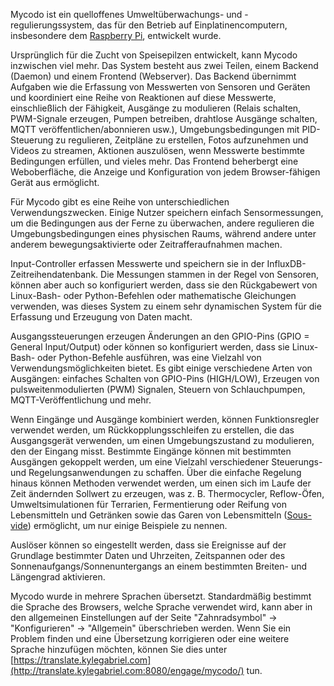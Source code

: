 Mycodo ist ein quelloffenes Umweltüberwachungs- und -regulierungssystem, das für den Betrieb auf Einplatinencomputern, insbesondere dem [Raspberry Pi](https://en.wikipedia.org/wiki/Raspberry_Pi), entwickelt wurde.

Ursprünglich für die Zucht von Speisepilzen entwickelt, kann Mycodo inzwischen viel mehr. Das System besteht aus zwei Teilen, einem Backend (Daemon) und einem Frontend (Webserver). Das Backend übernimmt Aufgaben wie die Erfassung von Messwerten von Sensoren und Geräten und koordiniert eine Reihe von Reaktionen auf diese Messwerte, einschließlich der Fähigkeit, Ausgänge zu modulieren (Relais schalten, PWM-Signale erzeugen, Pumpen betreiben, drahtlose Ausgänge schalten, MQTT veröffentlichen/abonnieren usw.), Umgebungsbedingungen mit PID-Steuerung zu regulieren, Zeitpläne zu erstellen, Fotos aufzunehmen und Videos zu streamen, Aktionen auszulösen, wenn Messwerte bestimmte Bedingungen erfüllen, und vieles mehr. Das Frontend beherbergt eine Weboberfläche, die Anzeige und Konfiguration von jedem Browser-fähigen Gerät aus ermöglicht.

Für Mycodo gibt es eine Reihe von unterschiedlichen Verwendungszwecken. Einige Nutzer speichern einfach Sensormessungen, um die Bedingungen aus der Ferne zu überwachen, andere regulieren die Umgebungsbedingungen eines physischen Raums, während andere unter anderem bewegungsaktivierte oder Zeitrafferaufnahmen machen.

Input-Controller erfassen Messwerte und speichern sie in der InfluxDB-Zeitreihendatenbank. Die Messungen stammen in der Regel von Sensoren, können aber auch so konfiguriert werden, dass sie den Rückgabewert von Linux-Bash- oder Python-Befehlen oder mathematische Gleichungen verwenden, was dieses System zu einem sehr dynamischen System für die Erfassung und Erzeugung von Daten macht.

Ausgangssteuerungen erzeugen Änderungen an den GPIO-Pins (GPIO = General Input/Output) oder können so konfiguriert werden, dass sie Linux-Bash- oder Python-Befehle ausführen, was eine Vielzahl von Verwendungsmöglichkeiten bietet. Es gibt einige verschiedene Arten von Ausgängen: einfaches Schalten von GPIO-Pins (HIGH/LOW), Erzeugen von pulsweitenmodulierten (PWM) Signalen, Steuern von Schlauchpumpen, MQTT-Veröffentlichung und mehr.

Wenn Eingänge und Ausgänge kombiniert werden, können Funktionsregler verwendet werden, um Rückkopplungsschleifen zu erstellen, die das Ausgangsgerät verwenden, um einen Umgebungszustand zu modulieren, den der Eingang misst. Bestimmte Eingänge können mit bestimmten Ausgängen gekoppelt werden, um eine Vielzahl verschiedener Steuerungs- und Regelungsanwendungen zu schaffen. Über die einfache Regelung hinaus können Methoden verwendet werden, um einen sich im Laufe der Zeit ändernden Sollwert zu erzeugen, was z. B. Thermocycler, Reflow-Öfen, Umweltsimulationen für Terrarien, Fermentierung oder Reifung von Lebensmitteln und Getränken sowie das Garen von Lebensmitteln ([Sous-vide](https://en.wikipedia.org/wiki/Sous-vide)) ermöglicht, um nur einige Beispiele zu nennen.

Auslöser können so eingestellt werden, dass sie Ereignisse auf der Grundlage bestimmter Daten und Uhrzeiten, Zeitspannen oder des Sonnenaufgangs/Sonnenuntergangs an einem bestimmten Breiten- und Längengrad aktivieren.

Mycodo wurde in mehrere Sprachen übersetzt. Standardmäßig bestimmt die Sprache des Browsers, welche Sprache verwendet wird, kann aber in den allgemeinen Einstellungen auf der Seite "Zahnradsymbol" -> "Konfigurieren" -> "Allgemein" überschrieben werden. Wenn Sie ein Problem finden und eine Übersetzung korrigieren oder eine weitere Sprache hinzufügen möchten, können Sie dies unter [https://translate.kylegabriel.com](http://translate.kylegabriel.com:8080/engage/mycodo/) tun.
